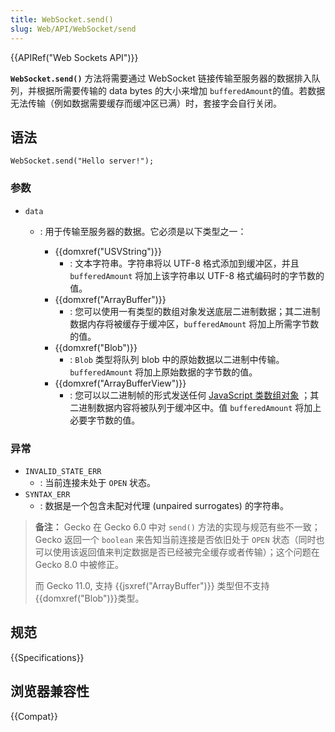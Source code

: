 ```yaml
---
title: WebSocket.send()
slug: Web/API/WebSocket/send
---
```


{{APIRef("Web Sockets API")}}

**`WebSocket.send()`** 方法将需要通过 WebSocket 链接传输至服务器的数据排入队列，并根据所需要传输的 data bytes 的大小来增加 `bufferedAmount`的值。若数据无法传输（例如数据需要缓存而缓冲区已满）时，套接字会自行关闭。

## 语法

```plain
WebSocket.send("Hello server!");
```

### 参数

- `data`

  - : 用于传输至服务器的数据。它必须是以下类型之一：

    - {{domxref("USVString")}}
      - : 文本字符串。字符串将以 UTF-8 格式添加到缓冲区，并且 `bufferedAmount` 将加上该字符串以 UTF-8 格式编码时的字节数的值。
    - {{domxref("ArrayBuffer")}}
      - : 您可以使用一有类型的数组对象发送底层二进制数据；其二进制数据内存将被缓存于缓冲区，`bufferedAmount` 将加上所需字节数的值。
    - {{domxref("Blob")}}
      - : `Blob` 类型将队列 blob 中的原始数据以二进制中传输。 `bufferedAmount` 将加上原始数据的字节数的值。
    - {{domxref("ArrayBufferView")}}
      - : 您可以以二进制帧的形式发送任何 [JavaScript 类数组对象](/zh-CN/docs/Web/JavaScript/Typed_arrays) ；其二进制数据内容将被队列于缓冲区中。值 `bufferedAmount` 将加上必要字节数的值。

### 异常

- `INVALID_STATE_ERR`
  - : 当前连接未处于 `OPEN` 状态。
- `SYNTAX_ERR`
  - : 数据是一个包含未配对代理 (unpaired surrogates) 的字符串。

> **备注：** Gecko 在 Gecko 6.0 中对 `send()` 方法的实现与规范有些不一致；Gecko 返回一个 `boolean` 来告知当前连接是否依旧处于 `OPEN` 状态（同时也可以使用该返回值来判定数据是否已经被完全缓存或者传输）；这个问题在 Gecko 8.0 中被修正。
>
> 而 Gecko 11.0, 支持 {{jsxref("ArrayBuffer")}} 类型但不支持 {{domxref("Blob")}}类型。

## 规范

{{Specifications}}

## 浏览器兼容性

{{Compat}}
